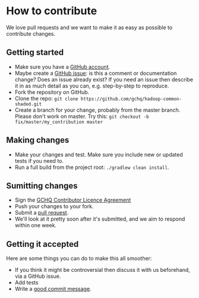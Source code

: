 # How to contribute

We love pull requests and we want to make it as easy as possible to contribute changes.

## Getting started
* Make sure you have a [GitHub account](https://github.com/).
* Maybe create a [GitHub issue](https://github.com/gchq/hadoop-common-shaded/issues): is this a comment or documentation change? Does an issue already exist? If you need an issue then describe it in as much detail as you can, e.g. step-by-step to reproduce.
* Fork the repository on GitHub.
* Clone the repo: `git clone https://github.com/gchq/hadoop-common-shaded.git`
 * Create a branch for your change, probably from the master branch. Please don't work on master. Try this: `git checkout -b fix/master/my_contribution master`

## Making changes
* Make your changes and test. Make sure you include new or updated tests if you need to.
* Run a full build from the project root: `./gradlew clean install`.

## Sumitting changes
* Sign the [GCHQ Contributor Licence Agreement](https://github.com/gchq/Gaffer/wiki/GCHQ-OSS-Contributor-License-Agreement-V1.0) 
* Push your changes to your fork.
* Submit a [pull request](https://github.com/gchq/hadoop-common-shaded/pulls).
* We'll look at it pretty soon after it's submitted, and we aim to respond within one week. 

## Getting it accepted
Here are some things you can do to make this all smoother:
* If you think it might be controversial then discuss it with us beforehand, via a GitHub issue.
* Add tests
* Write a [good commit message](http://chris.beams.io/posts/git-commit/).

